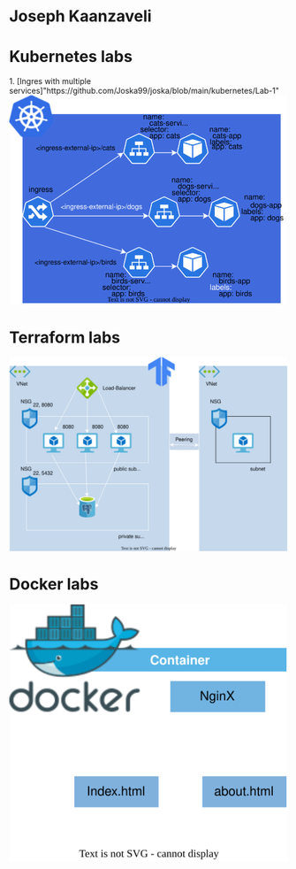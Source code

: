 # Joseph Kaanzaveli
<p align="center">
  <h1>Kubernetes labs</h1>
1. [Ingres with multiple services]"https://github.com/Joska99/joska/blob/main/kubernetes/Lab-1"
  <img src="https://github.com/Joska99/joska/blob/main/kubernetes/Lab-1/diagram.drawio.svg">
  <h1>Terraform labs</h1>
  <img src="https://github.com/Joska99/joska/blob/main/terraform/tf-ex1/diagram.drawio.svg">
    <h1>Docker labs</h1>
  <img src="https://github.com/Joska99/joska/blob/main/docker/d-ex2/diagram.drawio.svg">
</p>